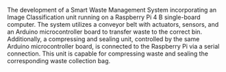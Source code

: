 The development of a Smart Waste Management System incorporating an Image Classification unit running on a Raspberry Pi 4 B single-board computer. The system utilizes a conveyor belt with actuators, sensors, and an Arduino microcontroller board to transfer waste to the correct bin. Additionally, a compressing and sealing unit, controlled by the same Arduino microcontroller board, is connected to the Raspberry Pi via a serial connection. This unit is capable for compressing waste and sealing the corresponding waste collection bag.
